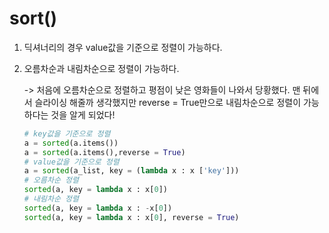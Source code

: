 # sort()

1. 딕셔너리의 경우  value값을 기준으로 정렬이 가능하다. 

2. 오름차순과 내림차순으로 정렬이 가능하다.

   -> 처음에 오름차순으로 정렬하고 평점이 낮은 영화들이 나와서 당황했다. 맨 뒤에서 슬라이싱 해줄까 생각했지만 reverse = True만으로 내림차순으로 정렬이 가능하다는 것을 알게 되었다! 

   ```python
   # key값을 기준으로 정렬
   a = sorted(a.items())
   a = sorted(a.items(),reverse = True)
   # value값을 기준으로 정렬
   a = sorted(a_list, key = (lambda x : x ['key']))
   # 오름차순 정렬
   sorted(a, key = lambda x : x[0])
   # 내림차순 정렬
   sorted(a, key = lambda x : -x[0]) 
   sorted(a, key = lambda x : x[0], reverse = True)
   ```
   
   ​	

